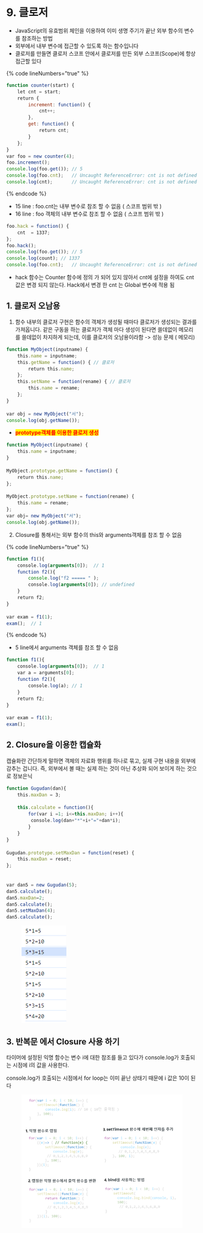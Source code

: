 # 9. 클로저

* JavaScript의 유효범위 체인을 이용하여 이미 생명 주기가 끝난 외부 함수의 변수를 참조하는 방법&#x20;
* 외부에서 내부 변수에 접근할 수 있도록 하는 함수입니다&#x20;
* 클로저를 만들면 클로저 스코프 안에서 클로저를 만든 외부 스코프(Scope)에 항상 접근할 있다

{% code lineNumbers="true" %}
```javascript
function counter(start) {
    let cnt = start;
    return {  
        increment: function() {
            cnt++;
        },
        get: function() {
            return cnt;
        }
    };
}
var foo = new counter(4);
foo.increment();
console.log(foo.get()); // 5
console.log(foo.cnt);   // Uncaught ReferenceError: cnt is not defined
console.log(cnt);       // Uncaught ReferenceError: cnt is not defined
```
{% endcode %}

* 15 line : foo.cnt는 내부 변수로 참조 할 수 없음 ( 스코프 범위 밖 )
* 16 line : foo 객체의  내부 변수로 참조 할 수 없음 ( 스코프 범위 밖 )

```javascript
foo.hack = function() {
    cnt  = 1337;
};
foo.hack();
console.log(foo.get()); // 5
console.log(count); // 1337 
console.log(foo.cnt);   // Uncaught ReferenceError: cnt is not defined
```

* hack 함수는 Counter 함수에 정의 가 되어 있지 않아서 cnt에 설정을 하여도 cnt 값은 변경 되지 않는다. Hack에서 변경 한 cnt 는 Global 변수에 적용 됨

## 1. 클로저 오남용

1. 함수 내부의 클로저 구현은 함수의 객체가 생성될 때마다 클로저가 생성되는 결과를 가져옵니다. 같은 구동을 하는 클로저가 객체 마다 생성이 된다면 쓸데없이 메모리를 쓸데없이 차지하게 되는데, 이를 클로저의 오남용이라함 -> 성능 문제 ( 메모리)

```javascript
function MyObject(inputname) {
    this.name = inputname;
    this.getName = function() { // 클로저
        return this.name;
    };
    this.setName = function(rename) { // 클로저
        this.name = rename;
    };
}

var obj = new MyObject("서");
console.log(obj.getName());

```

* <mark style="color:red;">**prototype객체를 이용한 클로저 생성**</mark>

```javascript
function MyObject(inputname) {
    this.name = inputname;
}

MyObject.prototype.getName = function() {
    return this.name;
};

MyObject.prototype.setName = function(rename) {
    this.name = rename;
};
var obj= new MyObject("서");
console.log(obj.getName());

```

2. &#x20;Closure를 통해서는 외부 함수의 this와 arguments객체를 참조 할 수 없음

{% code lineNumbers="true" %}
```javascript
function f1(){
    console.log(arguments[0]);  // 1
    function f2(){
        console.log("f2 ===== " );  
        console.log(arguments[0]); // undefined
    }
    return f2;
}

var exam = f1(1);
exam();  // 1

```
{% endcode %}

* 5 line에서 arguments 객체를 참조 할 수 없음

```javascript
function f1(){
    console.log(arguments[0]);  // 1
    var a = arguments[0];
    function f2(){
        console.log(a); // 1
    }
    return f2;
}

var exam = f1(1);
exam();

```

## 2. Closure을 이용한 캡슐화

캡슐화란 간단하게 말하면 객체의 자료화 행위를 하나로 묶고, 실제 구현 내용을 외부에 감추는 겁니다. 즉, 외부에서 볼 때는 실제 하는 것이 아닌 추상화 되어 보이게 하는 것으로 정보은닉

```javascript
function Gugudan(dan){
    this.maxDan = 3; 

    this.calculate = function(){
        for(var i =1; i<=this.maxDan; i++){
         console.log(dan+"*"+i+"="+dan*i);
        }
    } 
}

Gugudan.prototype.setMaxDan = function(reset) {
    this.maxDan = reset;
}; 


var dan5 = new Gugudan(5);
dan5.calculate();
dan5.maxDan=2;
dan5.calculate();
dan5.setMaxDan(4);
dan5.calculate();
```

<figure><img src="../../.gitbook/assets/image (57).png" alt=""><figcaption></figcaption></figure>

## 3. 반복문 에서 Closure 사용 하기

타이머에 설정된 익명 함수는 변수 i에 대한 참조를 들고 있다가 console.log가 호출되는 시점에 i의 값을 사용한다.

console.log가 호출되는 시점에서 for loop는 이미 끝난 상태기 때문에 i 값은 10이 된다

<figure><img src="../../.gitbook/assets/image (153).png" alt=""><figcaption></figcaption></figure>
